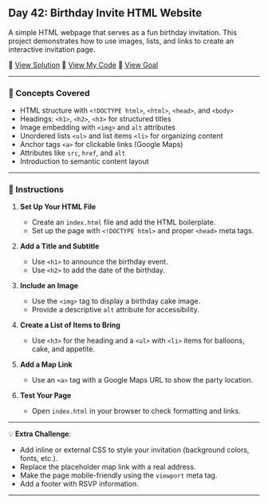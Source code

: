 ## Day 42: Birthday Invite HTML Website  
A simple HTML webpage that serves as a fun birthday invitation. This project demonstrates how to use images, lists, and links to create an interactive invitation page.  

📄 [View Solution](solution.html) 📄 [View My Code](d42.html) 📄 [View Goal](goal.png)  

---

### 🧠 Concepts Covered
- HTML structure with `<!DOCTYPE html>`, `<html>`, `<head>`, and `<body>`  
- Headings: `<h1>`, `<h2>`, `<h3>` for structured titles  
- Image embedding with `<img>` and `alt` attributes  
- Unordered lists `<ul>` and list items `<li>` for organizing content  
- Anchor tags `<a>` for clickable links (Google Maps)  
- Attributes like `src`, `href`, and `alt`  
- Introduction to semantic content layout  

---

### 📝 Instructions

1. **Set Up Your HTML File**  
   - Create an `index.html` file and add the HTML boilerplate.  
   - Set up the page with `<!DOCTYPE html>` and proper `<head>` meta tags.  

2. **Add a Title and Subtitle**  
   - Use `<h1>` to announce the birthday event.  
   - Use `<h2>` to add the date of the birthday.  

3. **Include an Image**  
   - Use the `<img>` tag to display a birthday cake image.  
   - Provide a descriptive `alt` attribute for accessibility.  

4. **Create a List of Items to Bring**  
   - Use `<h3>` for the heading and a `<ul>` with `<li>` items for balloons, cake, and appetite.  

5. **Add a Map Link**  
   - Use an `<a>` tag with a Google Maps URL to show the party location.  

6. **Test Your Page**  
   - Open `index.html` in your browser to check formatting and links.  

---

💡 **Extra Challenge**:
- Add inline or external CSS to style your invitation (background colors, fonts, etc.).  
- Replace the placeholder map link with a real address.  
- Make the page mobile-friendly using the `viewport` meta tag.  
- Add a footer with RSVP information.  

---
